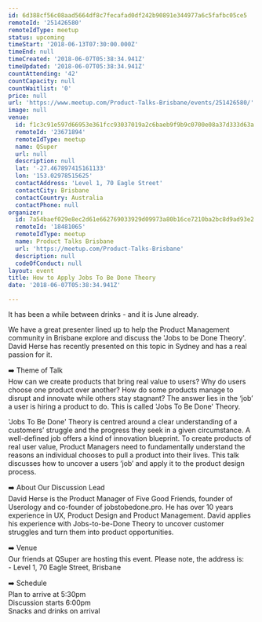 ```yaml
---
id: 6d388cf56c08aad5664df8c7fecafad0df242b90891e344977a6c5fafbc05ce5
remoteId: '251426580'
remoteIdType: meetup
status: upcoming
timeStart: '2018-06-13T07:30:00.000Z'
timeEnd: null
timeCreated: '2018-06-07T05:38:34.941Z'
timeUpdated: '2018-06-07T05:38:34.941Z'
countAttending: '42'
countCapacity: null
countWaitlist: '0'
price: null
url: 'https://www.meetup.com/Product-Talks-Brisbane/events/251426580/'
image: null
venue:
  id: f1c3c91e597d66953e361fcc93037019a2c6baeb9f9b9c0700e08a37d333d63a
  remoteId: '23671894'
  remoteIdType: meetup
  name: QSuper
  url: null
  description: null
  lat: '-27.467897415161133'
  lon: '153.02978515625'
  contactAddress: 'Level 1, 70 Eagle Street'
  contactCity: Brisbane
  contactCountry: Australia
  contactPhone: null
organizer:
  id: 7a54baef029e8ec2d61e662769033929d09973a80b16ce7210ba2bc8d9ad93e2
  remoteId: '18481065'
  remoteIdType: meetup
  name: Product Talks Brisbane
  url: 'https://meetup.com/Product-Talks-Brisbane'
  description: null
  codeOfConduct: null
layout: event
title: How to Apply Jobs To Be Done Theory
date: '2018-06-07T05:38:34.941Z'

---
```

<p>It has been a while between drinks - and it is June already.</p> <p>We have a great presenter lined up to help the Product Management community in Brisbane explore and discuss the 'Jobs to be Done Theory'. David Herse has recently presented on this topic in Sydney and has a real passion for it.</p> <p>➡️ Theme of Talk<br/>How can we create products that bring real value to users? Why do users choose one product over another? How do some products manage to disrupt and innovate while others stay stagnant? The answer lies in the ‘job’ a user is hiring a product to do. This is called 'Jobs To Be Done' Theory.</p> <p>'Jobs To Be Done' Theory is centred around a clear understanding of a customers’ struggle and the progress they seek in a given circumstance. A well-defined job offers a kind of innovation blueprint. To create products of real user value, Product Managers need to fundamentally understand the reasons an individual chooses to pull a product into their lives. This talk discusses how to uncover a users ‘job’ and apply it to the product design process.</p> <p>➡️ About Our Discussion Lead<br/>David Herse is the Product Manager of Five Good Friends, founder of Userology and co-founder of jobstobedone.pro. He has over 10 years experience in UX, Product Design and Product Management. David applies his experience with Jobs-to-be-Done Theory to uncover customer struggles and turn them into product opportunities.</p> <p>➡️ Venue<br/>Our friends at QSuper are hosting this event. Please note, the address is:<br/>- Level 1, 70 Eagle Street, Brisbane</p> <p>➡️ Schedule<br/>Plan to arrive at 5:30pm<br/>Discussion starts 6:00pm<br/>Snacks and drinks on arrival</p>
